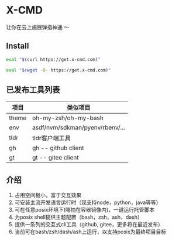 # X-CMD

让你在云上施展弹指神通 ～

## Install

```bash
eval "$(curl https://get.x-cmd.com)"
```

```bash
eval "$(wget -O- https://get.x-cmd.com)"
```


## 已发布工具列表

| 项目 | 类似项目 |
| --- | --- |
| theme   | oh-my-zsh/oh-my-bash |
| env     | asdf/nvm/sdkman/pyenv/rbenv/... |
| tldr    | tldr客户端工具 |
| gh      | gh -- github client |
| gt      | gt -- gitee client |


## 介绍

1. 占用空间极小，富于交互效果
2. 可安装主流开发语言运行时（现支持node，python，java等等）
3. 可在任意posix环境下(哪怕在容器镜像内)，一键运行托管脚本
4. 为posix shell提供主题配置（bash，zsh，ash，dash）
5. 提供一系列的交互式cli工具（github, gitee，更多将在最近发布）
6. 当前可在bash/zsh/dash/ash上运行，以支持posix为最终项目目标
